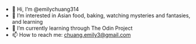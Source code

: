 - 👋 Hi, I’m @emilychuang314
- 👀 I’m interested in Asian food, baking, watching mysteries and fantasies, and learning
- 🌱 I’m currently learning through The Odin Project 
- 📫 How to reach me: chuang.emily3@gmail.com

<!---
emilychuang314/emilychuang314 is a ✨ special ✨ repository because its `README.md` (this file) appears on your GitHub profile.
You can click the Preview link to take a look at your changes.
--->
